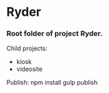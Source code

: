 # Ryder

### Root folder of project Ryder.

Child projects:
- kiosk
- videosite

Publish:
npm install
gulp publish
